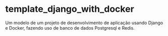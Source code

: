 # template_django_with_docker
Um modelo de um projeto de desenvolvimento de aplicação usando Django e Docker, fazendo uso de banco de dados Postgresql e Redis.
